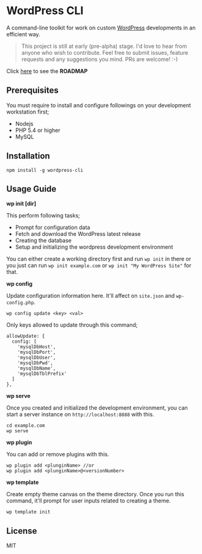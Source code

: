 # WordPress CLI

A command-line toolkit for work on custom [WordPress](http://wordpress.org/) developments in an efficient way.

> This project is still at early (pre-alpha) stage.
> I'd love to hear from anyone who wish to contribute. Feel free to submit issues, feature requests and any suggestions you mind. PRs are welcome! :-)

Click [here](https://github.com/thinkholic/wordpress-cli/projects/1?fullscreen=true) to see the **ROADMAP**

## Prerequisites

You must require to install and configure followings on your development workstation first;
* Nodejs
* PHP 5.4 or higher
* MySQL

## Installation

```
npm install -g wordpress-cli
```

## Usage Guide

**wp init [dir]**

This perform following tasks;
* Prompt for configuration data
* Fetch and download the WordPress latest release
* Creating the database
* Setup and initializing the wordpress development environment

You can either create a working directory first and run `wp init` in there or you just can run `wp init example.com` or `wp init "My WordPress Site"` for that.

**wp config**

Update configuration information here. It'll affect on `site.json` and `wp-config.php`.

```
wp config update <key> <val>
```

Only keys allowed to update through this command;
```
allowUpdate: {
  config: [
    'mysqlDbHost',
    'mysqlDbPort',
    'mysqlDbUser',
    'mysqlDbPwd',
    'mysqlDbName',
    'mysqlDbTblPrefix'
  ]
},
```

**wp serve**

Once you created and initialized the development environment, you can start a server instance on `http://localhost:8888` with this.

```
cd example.com
wp serve
```

**wp plugin**

You can add or remove plugins with this.
```
wp plugin add <plunginName> //or
wp plugin add <plunginName>@<versionNumber>
```

**wp template**

Create empty theme canvas on the theme directory. Once you run this command, it'll prompt for user inputs related to creating a theme. 

```
wp template init
```

## License

MIT
